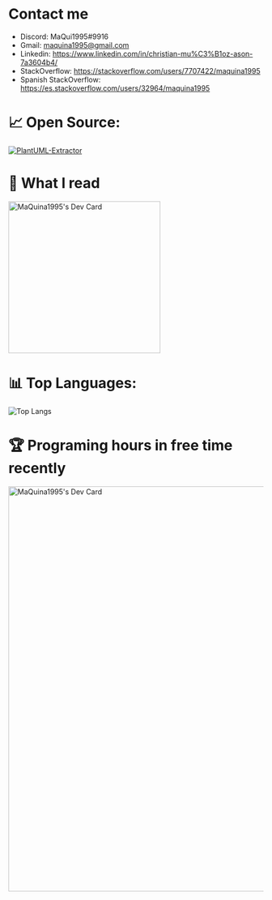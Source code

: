 # Contact me
   * Discord: MaQui1995#9916 
   * Gmail: maquina1995@gmail.com
   * Linkedin: https://www.linkedin.com/in/christian-mu%C3%B1oz-ason-7a3604b4/
   * StackOverflow: https://stackoverflow.com/users/7707422/maquina1995
   * Spanish StackOverflow: https://es.stackoverflow.com/users/32964/maquina1995

# 📈 Open Source:

[![PlantUML-Extractor](https://github-readme-stats.vercel.app/api/pin/?username=MaQuiNa1995&repo=ExtractorUml)](https://github.com/MaQuiNa1995/ExtractorUml)

# 💬 What I read

<a href="https://app.daily.dev/MaQuiNa1995"><img src="https://api.daily.dev/devcards/0d74cff9368f4faba04bb9f3a081e9a2.png?r=jij" width="300" alt="MaQuina1995's Dev Card"/></a>

# 📊 Top Languages:

![Top Langs](https://github-readme-stats.vercel.app/api/top-langs/?username=MaQuiNa1995&theme=dark&layout=compact&hide=css,html)

# 🏆 Programing hours in free time recently
<a href="https://app.daily.dev/MaQuiNa1995"><img src="https://wakatime.com/share/@MaQuiNa1995/1a8f4a9c-6f4c-482d-8bcb-425a92a89d8f.svg?r=jij" width="800" alt="MaQuina1995's Dev Card"/></a>


